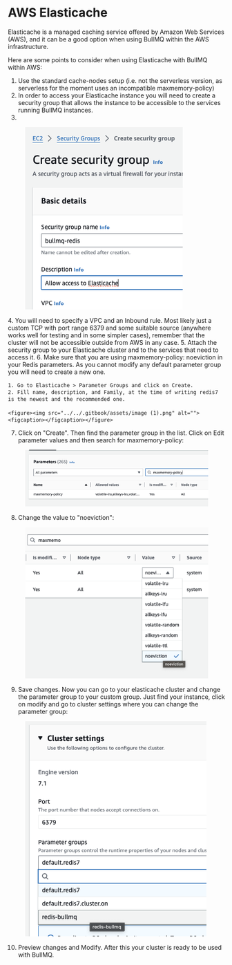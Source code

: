 # AWS Elasticache

Elasticache is a managed caching service offered by Amazon Web Services (AWS), and it can be a good option when using BullMQ within the AWS infrastructure.

Here are some points to consider when using Elasticache with BullMQ within AWS:

1. Use the standard cache-nodes setup (i.e. not the serverless version, as serverless for the moment uses an incompatible maxmemory-policy)
2. In order to access your Elasticache instance you will need to create a security group that allows the instance to be accessible to the services running BullMQ instances.&#x20;
3. 
<figure><img src="../../.gitbook/assets/image.png" alt=""><figcaption></figcaption></figure>
4. You will need to specify a VPC and an Inbound rule. Most likely just a custom TCP with port range 6379 and some suitable source (anywhere works well for testing and in some simpler cases), remember that the cluster will not be accessible outside from AWS in any case.
5. Attach the security group to your Elasticache cluster and to the services that need to access it.
6. Make sure that you are using maxmemory-policy: noeviction in your Redis parameters. As you cannot modify any default parameter group you will need to create a new one.

    1. Go to Elasticache > Parameter Groups and click on Create.
    2. Fill name, description, and Family, at the time of writing redis7 is the newest and the recommended one.

    <figure><img src="../../.gitbook/assets/image (1).png" alt=""><figcaption></figcaption></figure>
7. Click on "Create". Then find the parameter group in the list. Click on Edit parameter values and then search for maxmemory-policy:

<figure><img src="../../.gitbook/assets/image (1) (1).png" alt=""><figcaption></figcaption></figure>

8. Change the value to "noeviction":

<figure><img src="../../.gitbook/assets/image (2).png" alt=""><figcaption></figcaption></figure>

9. Save changes. Now you can go to your elasticache cluster and change the parameter group to your custom group. Just find your instance, click on modify and go to cluster settings where you can change the parameter group:

<figure><img src="../../.gitbook/assets/image (3).png" alt=""><figcaption></figcaption></figure>

10. Preview changes and Modify. After this your cluster is ready to be used with BullMQ.

